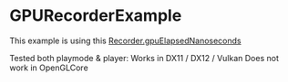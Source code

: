 # GPURecorderExample

This example is using this [Recorder.gpuElapsedNanoseconds](https://docs.unity3d.com/2020.1/Documentation/ScriptReference/Profiling.Recorder-gpuElapsedNanoseconds.html)

Tested both playmode & player:
Works in DX11 / DX12 / Vulkan
Does not work in OpenGLCore
